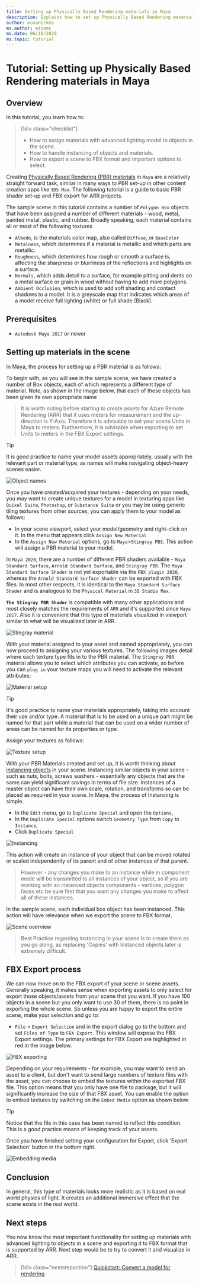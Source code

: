 ```yaml
---
title: Setting up Physically Based Rendering materials in Maya
description: Explains how to set up Physically Based Rendering materials in Maya and export it into FBX format
author: muxanickms
ms.author: misams
ms.date: 06/16/2020
ms.topic: tutorial
---
```

# Tutorial: Setting up Physically Based Rendering materials in Maya

## Overview
In this tutorial, you learn how to:

> [!div class="checklist"]
>
> * How to assign materials with advanced lighting model to objects in the scene.
> * How to handle instancing of objects and materials.
> * How to export a scene to FBX format and important options to select.

Creating [Physically Based Rendering (PBR) materials](../../overview/features/pbr-materials.md) in `Maya` are a relatively straight forward task, similar in many ways to PBR set-up in other content creation apps like `3DS Max`. The following tutorial is a guide to basic PBR shader set-up and FBX export for ARR projects. 

The sample scene in this tutorial contains a number of `Polygon Box` objects that have been assigned a number of different materials - wood, metal, painted metal, plastic, and rubber. Broadly speaking, each material contains all or most of the following textures 

* `Albedo`, is the materials color map, also called `Diffuse`, or `BaseColor`
* `Metalness`, which determines if a material is metallic and which parts are metallic. 
* `Roughness`, which determines how rough or smooth a surface is, affecting the sharpness or blurriness of the reflections and highlights on a surface.
* `Normals`, which adds detail to a surface, for example pitting and dents on a metal surface or grain in wood without having to add more polygons.
* `Ambient Occlusion`, which is used to add soft shading and contact shadows to a model. It is a greyscale map that indicates which areas of a model receive full lighting (white) or full shade (Black). 

## Prerequisites
* `Autodesk Maya 2017` or newer

## Setting up materials in the scene
In Maya, the process for setting up a PBR material is as follows:

To begin with, as you will see in the sample scene, we have created a number of Box objects, each of which represents a different type of material. Note, as shown in the image below, that each of these objects has been given its own appropriate name 

> It is worth noting before starting to create assets for Azure Remote Rendering (ARR) that it uses meters for measurement and the up-direction is Y-Axis. Therefore it is advisable to set your scene Units in Maya to meters. Furthermore, it is advisable when exporting to set Units to meters in the FBX Export settings. 

> [!TIP]
It is good practice to name your model assets appropriately, usually with the relevant part or material type, as names will make navigating object-heavy scenes easier.

![Object names](media/object-names.jpg)

Once you have created/acquired your textures - depending on your needs, you may want to create unique textures for a model in texturing apps like `Quixel Suite`, `Photoshop`, or `Substance Suite` or you may be using generic tiling textures from other sources, you can apply them to your model as follows:

* In your scene viewport, select your model/geometry and right-click on it. In the menu that appears click `Assign New Material`
* In the `Assign New Material` options, go to `Maya`>`Stingray PBS`. This action will assign a PBR material to your model. 

In `Maya 2020`, there are a number of different PBR shaders available - `Maya Standard Surface`, `Arnold Standard Surface`, and `Stingray PBR`. The `Maya Standard Surface Shader` is not yet exportable via the `FBX plugin 2020`, whereas the `Arnold Standard Surface Shader` can be exported with FBX files. In most other respects, it is identical to the `Maya Standard Surface Shader` and is analogous to the `Physical Material` in `3D Studio Max`.

**`The Stingray PBR Shader`** is compatible with many other applications and most closely matches the requirements of `ARR` and it's supported since `Maya 2017`. Also it is convenient that this type of materials visualized in viewport similar to what will be visualized later in ARR.

![`Stingray` material](media/stingray-material.jpg)

With your material assigned to your asset and named appropriately, you can now proceed to assigning your various textures. The following images detail where each texture type fits in to the PBR material. The `Stingray PBR` material allows you to select which attributes you can activate, so before you can `plug in` your texture maps you will need to activate the relevant attributes: 

![Material setup](media/material-setup.jpg)

> [!TIP]
It's good practice to name your materials appropriately, taking into account their use and/or type. A material that is to be used on a unique part might be named for that part while a material that can be used on a wider number of areas can be named for its properties or type.

Assign your textures as follows:

![Texture setup](media/texture-setup.jpg)

With your PBR Materials created and set up, it is worth thinking about [instancing objects](../../how-tos/conversion/configure-model-conversion.md#instancing) in your scene. Instancing similar objects in your scene - such as nuts, bolts, screws washers - essentially any objects that are the same can yield significant savings in terms of file size. Instances of a master object can have their own scale, rotation, and transforms so can be placed as required in your scene. In Maya, the process of Instancing is simple.

* In the `Edit` menu, go to `Duplicate Special` and open the `Options`, 
* In the `Duplicate Special` options switch `Geometry Type` from `Copy` to `Instance`, 
* Click `Duplicate Special`

![Instancing](media/instancing.jpg)

This action will create an instance of your object that can be moved rotated or scaled independently of its parent and of other instances of that parent. 
>However - any changes you make to an instance while in component mode will be transmitted to all instances of your object, so if you are working with an instanced objects components - vertices, polygon faces etc be sure first that you want any changes you make to affect all of these instances.

In the sample scene, each individual box object has been instanced. This action will have relevance when we export the scene to FBX format.

![Scene overview](media/scene-overview.jpg)

>Best Practice regarding instancing in your scene is to create them as you go along, as replacing 'Copies' with Instanced objects later is extremely difficult. 

## FBX Export process

We can now move on to the FBX export of your scene or scene assets. Generally speaking, it makes sense when exporting assets to only select for export those objects/assets from your scene that you want. If you have 100 objects in a scene but you only want to use 30 of them, there is no point in exporting the whole scene. So unless you are happy to export the entire scene, make your selection and go to:

* `File` > `Export Selection` and in the export dialog go to the bottom and set `Files of Type` to `FBX Export`. This window will expose the FBX Export settings. The primary settings for FBX Export are highlighted in red in the image below.

![FBX exporting](media/FBX-exporting.jpg)

Depending on your requirements - for example, you may want to send an asset to a client, but don't want to send large numbers of texture files with the asset, you can choose to embed the textures within the exported FBX file. This option means that you only have one file to package, but it will significantly increase the size of that FBX asset. You can enable the option to embed textures by switching on the `Embed Media` option as shown below.

> [!TIP]
> Notice that the file in this case has been named to reflect this condition. This is a good practice means of keeping track of your assets. 

Once you have finished setting your configuration for Export, click 'Export Selection' button in the bottom right.

![Embedding media](media/embedding-media.jpg)

## Conclusion

In general, this type of materials looks more realistic as it is based on real world physics of light. It creates an additional immersive effect that the scene exists in the real world.

## Next steps

You now know the most important functionality for setting up materials with advanced lighting to objects in a scene and exporting it to FBX format that is supported by ARR. Next step would be to try to convert it and visualize in ARR.

> [!div class="nextstepaction"]
> [Quickstart: Convert a model for rendering](../../quickstarts\convert-model.md)
